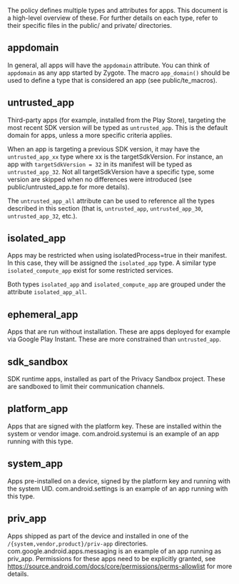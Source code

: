 The policy defines multiple types and attributes for apps. This document is a
high-level overview of these. For further details on each type, refer to their
specific files in the public/ and private/ directories.

## appdomain
In general, all apps will have the `appdomain` attribute. You can think of
`appdomain` as any app started by Zygote. The macro `app_domain()` should be
used to define a type that is considered an app (see public/te_macros).

## untrusted_app
Third-party apps (for example, installed from the Play Store), targeting the
most recent SDK version will be typed as `untrusted_app`. This is the default
domain for apps, unless a more specific criteria applies.

When an app is targeting a previous SDK version, it may have the
`untrusted_app_xx` type where xx is the targetSdkVersion. For instance, an app
with `targetSdkVersion = 32` in its manifest will be typed as `untrusted_app_32`.
Not all targetSdkVersion have a specific type, some version are skipped when no
differences were introduced (see public/untrusted_app.te for more details).

The `untrusted_app_all` attribute can be used to reference all the types
described in this section (that is, `untrusted_app`, `untrusted_app_30`,
`untrusted_app_32`, etc.).

## isolated_app
Apps may be restricted when using isolatedProcess=true in their manifest. In
this case, they will be assigned the `isolated_app` type. A similar type
`isolated_compute_app` exist for some restricted services.

Both types `isolated_app` and `isolated_compute_app` are grouped under the
attribute `isolated_app_all`.

## ephemeral_app
Apps that are run without installation. These are apps deployed for example via
Google Play Instant. These are more constrained than `untrusted_app`.

## sdk_sandbox
SDK runtime apps, installed as part of the Privacy Sandbox project. These are
sandboxed to limit their communication channels.

## platform_app
Apps that are signed with the platform key. These are installed within the
system or vendor image. com.android.systemui is an example of an app running
with this type.

## system_app
Apps pre-installed on a device, signed by the platform key and running with the
system UID. com.android.settings is an example of an app running with this
type.

## priv_app
Apps shipped as part of the device and installed in one of the
`/{system,vendor,product}/priv-app` directories.
com.google.android.apps.messaging is an example of an app running as priv_app.
Permissions for these apps need to be explicitly granted, see
https://source.android.com/docs/core/permissions/perms-allowlist for more
details.
